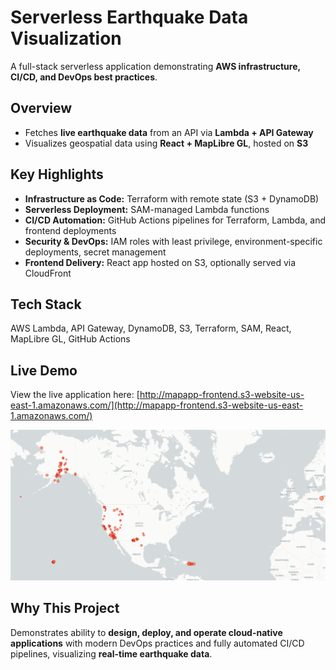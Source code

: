 # Serverless Earthquake Data Visualization

A full-stack serverless application demonstrating **AWS infrastructure, CI/CD, and DevOps best practices**.

## Overview
- Fetches **live earthquake data** from an API via **Lambda + API Gateway**  
- Visualizes geospatial data using **React + MapLibre GL**, hosted on **S3**

## Key Highlights
- **Infrastructure as Code:** Terraform with remote state (S3 + DynamoDB)  
- **Serverless Deployment:** SAM-managed Lambda functions  
- **CI/CD Automation:** GitHub Actions pipelines for Terraform, Lambda, and frontend deployments  
- **Security & DevOps:** IAM roles with least privilege, environment-specific deployments, secret management  
- **Frontend Delivery:** React app hosted on S3, optionally served via CloudFront

## Tech Stack
AWS Lambda, API Gateway, DynamoDB, S3, Terraform, SAM, React, MapLibre GL, GitHub Actions

## Live Demo
View the live application here: [http://mapapp-frontend.s3-website-us-east-1.amazonaws.com/](http://mapapp-frontend.s3-website-us-east-1.amazonaws.com/)

![App Screenshot](./screenshot.png)  

## Why This Project
Demonstrates ability to **design, deploy, and operate cloud-native applications** with modern DevOps practices and fully automated CI/CD pipelines, visualizing **real-time earthquake data**.
